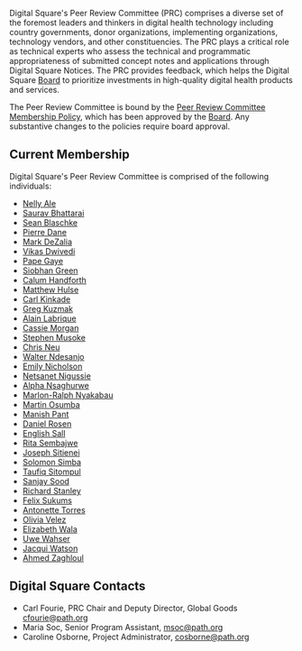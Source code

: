 Digital Square's Peer Review Committee (PRC) comprises a diverse set of
the foremost leaders and thinkers in digital health technology including
country governments, donor organizations, implementing organizations,
technology vendors, and other constituencies. The PRC plays a critical
role as technical experts who assess the technical and programmatic
appropriateness of submitted concept notes and applications through
Digital Square Notices. The PRC provides feedback, which helps the
Digital Square <a href="Board" class="wikilink" title="Board">Board</a>
to prioritize investments in high-quality digital health products and
services.

The Peer Review Committee is bound by the
<a href="Peer_Review_Committee_Membership_Policy" class="wikilink"
title="Peer Review Committee Membership Policy">Peer Review Committee
Membership Policy</a>, which has been approved by the
<a href="Board" class="wikilink" title="Board">Board</a>. Any
substantive changes to the policies require board approval.

## Current Membership

Digital Square's Peer Review Committee is comprised of the following
individuals:

- [Nelly Ale](https://www.linkedin.com/in/nelly-ale-bscn-mph-30109241/)
- [Saurav
  Bhattarai](https://www.linkedin.com/in/saurav-bhattarai-348a334a/)
- [Sean Blaschke](https://www.linkedin.com/in/sean-blaschke-8910087/)
- [Pierre Dane](https://www.linkedin.com/in/pierredane/)
- [Mark DeZalia](https://www.linkedin.com/in/markdezalia/)
- [Vikas Dwivedi](https://www.linkedin.com/in/vikas-dwivedi-827b6923/)
- [Pape Gaye](https://www.linkedin.com/in/pape-amadou-gaye-185b232/)
- [Siobhan Green](https://www.linkedin.com/in/siobhangreen/)
- [Calum Handforth](https://www.linkedin.com/in/calumhandforth/)
- [Matthew Hulse](https://www.linkedin.com/in/mthulse/)
- [Carl Kinkade](https://www.linkedin.com/in/carlkinkade/)
- [Greg Kuzmak](https://www.linkedin.com/in/gregory-kuzmak-a9344625/)
- [Alain Labrique](https://www.linkedin.com/in/alain-labrique-a678a7/)
- [Cassie Morgan](https://www.linkedin.com/in/cassie-morgan-287848183/)
- [Stephen Musoke](https://www.linkedin.com/in/ssmusoke/)
- [Chris Neu](https://www.linkedin.com/in/christopherneu/)
- [Walter
  Ndesanjo](https://www.linkedin.com/in/walter-ndesanjo-69443431/)
- [Emily
  Nicholson](https://www.linkedin.com/in/emily-george-nicholson-98a453a/)
- [Netsanet
  Nigussie](https://www.linkedin.com/in/netsanet-animut-aa065138/)
- [Alpha
  Nsaghurwe](https://www.linkedin.com/in/nsaghurwe-alpha-pmi-acp-pmp-54578351/)
- [Marlon-Ralph
  Nyakabau](https://www.linkedin.com/in/marlon-ralph-nyakabau-08729652/)
- [Martin Osumba](https://www.linkedin.com/in/martin-osumba-7142a123/)
- [Manish Pant](https://www.linkedin.com/in/manishpant1/)
- [Daniel Rosen](https://www.linkedin.com/in/dan-rosen-035a5150/)
- [English Sall](https://www.linkedin.com/in/englishsall/)
- [Rita Sembajwe](https://www.linkedin.com/in/ritasembajwe/)
- [Joseph
  Sitienei](https://www.linkedin.com/in/joseph-sitienei-b8367bb7/)
- [Solomon Simba](https://www.linkedin.com/in/solomon-simba-6a73b437/)
- [Taufiq Sitompul](https://www.linkedin.com/in/taufiqhs/)
- [Sanjay Sood](https://www.linkedin.com/in/spsood/)
- [Richard Stanley](https://www.linkedin.com/in/richard-stanley/)
- [Felix Sukums](https://www.linkedin.com/in/felix-sukums-42364938/)
- [Antonette Torres](https://www.linkedin.com/in/antonettetorres/)
- [Olivia Velez](https://www.linkedin.com/in/oliviavelez/)
- [Elizabeth Wala](https://www.linkedin.com/in/dr-elizabeth-wala/)
- [Uwe Wahser](https://www.linkedin.com/in/uwe-wahser-431ab95/)
- [Jacqui Watson](https://www.linkedin.com/in/watsonjacqui/)
- [Ahmed Zaghloul](https://www.linkedin.com/in/azaghloul56/)

## Digital Square Contacts

- Carl Fourie, PRC Chair and Deputy Director, Global Goods
  cfourie@path.org
- Maria Soc, Senior Program Assistant, msoc@path.org
- Caroline Osborne, Project Administrator, cosborne@path.org
